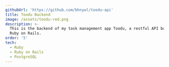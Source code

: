 ```yaml
---
githubUrl: 'https://github.com/bhnywl/toodu-api'
title: Toodu Backend
image: /assets/toodu-red.png
description: >-
  This is the backend of my task management app Toodu, a restful API built using
  Ruby on Rails.
order: '5'
tech:
  - Ruby
  - Ruby on Rails
  - PostgreSQL
---
```

